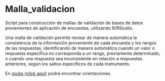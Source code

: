 # Malla_validacion

Script para construcción de mallas de validación de bases de datos provenientes de aplicación de encuestas, utilizando R/RStudio.

Una malla de validación permite revisar de manera automática la consistencia de la información proveniente de cada encuesta y los rangos de las respuestas, identificando de manera automática cuando un valor o respuesta específica no corresponda a un rango, previamente determinado, o cuando una respuesta sea inconsistente en relación a respuestas anteriores, según los saltos específicos de cada instrumento.

En <a href = "https://rpubs.com/JoaoAcharanR/641302">rpubs (click aquí)</a> podrá encontrar orientaciones.
